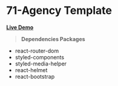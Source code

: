 # 71-Agency Template

**[Live Demo](https://positiveworldbd.github.io/hablu-psd/)**


> ****Dependencies Packages****
 - react-router-dom
 - styled-components
 - styled-media-helper
 - react-helmet
 - react-bootstrap
